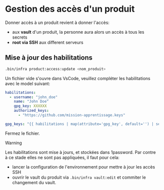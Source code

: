 # Gestion des accès d'un produit

Donner accès à un produit revient à donner l'accès:

- aux **vault** d'un produit, la personne aura alors un accès à tous les secrets
- **root via SSH** aux different serveurs

## Mise à jour des habilitations

```bash
.bin/infra product:access:update <nom_produit>
```

Un fichier vide s'ouvre dans VsCode, veuillez compléter les habilitations avec le model suivant:

```yaml
habilitations:
  - username: "john_doe"
    name: "John Doe"
    gpg_key: XXXXXX
    authorized_keys:
      - "https://github.com/mission-apprentissage.keys"

gpg_keys: "{{ habilitations | map(attribute='gpg_key', default='') | select() | join(',')}}"
```

Fermez le fichier.

> [!WARNING]
> Les habilitations sont mise à jours, et stockées dans 1password. Par contre à ce stade elles ne sont pas appliquées, il faut pour cela:
>
> - lancer la configuration de l'environnement pour mettre à jour les accès SSH
> - ouvrir le vault du produit via `.bin/infra vault:edit` et commiter le changement du vault.
